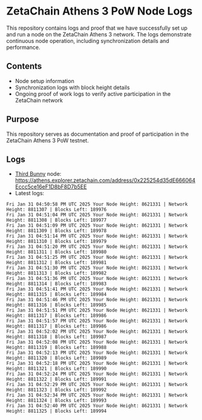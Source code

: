 # ZetaChain Athens 3 PoW Node Logs
This repository contains logs and proof that we have successfully set up and run a node on the ZetaChain Athens 3 network. The logs demonstrate continuous node operation, including synchronization details and performance.

## Contents
- Node setup information
- Synchronization logs with block height details
- Ongoing proof of work logs to verify active participation in the ZetaChain network

## Purpose
This repository serves as documentation and proof of participation in the ZetaChain Athens 3 PoW testnet.

## Logs

- [Third Bunny](https://thirdbunny.xyz/) node: https://athens.explorer.zetachain.com/address/0x225254d35dE666064Eccc5ce16eF1D8bF8D7b5EE
- Latest logs:
```
Fri Jan 31 04:50:58 PM UTC 2025 Your Node Height: 8621331 | Network Height: 8811307 | Blocks Left: 189976
Fri Jan 31 04:51:04 PM UTC 2025 Your Node Height: 8621331 | Network Height: 8811308 | Blocks Left: 189977
Fri Jan 31 04:51:09 PM UTC 2025 Your Node Height: 8621331 | Network Height: 8811309 | Blocks Left: 189978
Fri Jan 31 04:51:14 PM UTC 2025 Your Node Height: 8621331 | Network Height: 8811310 | Blocks Left: 189979
Fri Jan 31 04:51:20 PM UTC 2025 Your Node Height: 8621331 | Network Height: 8811311 | Blocks Left: 189980
Fri Jan 31 04:51:25 PM UTC 2025 Your Node Height: 8621331 | Network Height: 8811312 | Blocks Left: 189981
Fri Jan 31 04:51:30 PM UTC 2025 Your Node Height: 8621331 | Network Height: 8811313 | Blocks Left: 189982
Fri Jan 31 04:51:36 PM UTC 2025 Your Node Height: 8621331 | Network Height: 8811314 | Blocks Left: 189983
Fri Jan 31 04:51:41 PM UTC 2025 Your Node Height: 8621331 | Network Height: 8811315 | Blocks Left: 189984
Fri Jan 31 04:51:46 PM UTC 2025 Your Node Height: 8621331 | Network Height: 8811316 | Blocks Left: 189985
Fri Jan 31 04:51:51 PM UTC 2025 Your Node Height: 8621331 | Network Height: 8811317 | Blocks Left: 189986
Fri Jan 31 04:51:57 PM UTC 2025 Your Node Height: 8621331 | Network Height: 8811317 | Blocks Left: 189986
Fri Jan 31 04:52:02 PM UTC 2025 Your Node Height: 8621331 | Network Height: 8811318 | Blocks Left: 189987
Fri Jan 31 04:52:08 PM UTC 2025 Your Node Height: 8621331 | Network Height: 8811319 | Blocks Left: 189988
Fri Jan 31 04:52:13 PM UTC 2025 Your Node Height: 8621331 | Network Height: 8811320 | Blocks Left: 189989
Fri Jan 31 04:52:18 PM UTC 2025 Your Node Height: 8621331 | Network Height: 8811321 | Blocks Left: 189990
Fri Jan 31 04:52:24 PM UTC 2025 Your Node Height: 8621331 | Network Height: 8811322 | Blocks Left: 189991
Fri Jan 31 04:52:29 PM UTC 2025 Your Node Height: 8621331 | Network Height: 8811323 | Blocks Left: 189992
Fri Jan 31 04:52:34 PM UTC 2025 Your Node Height: 8621331 | Network Height: 8811324 | Blocks Left: 189993
Fri Jan 31 04:52:40 PM UTC 2025 Your Node Height: 8621331 | Network Height: 8811325 | Blocks Left: 189994
```
